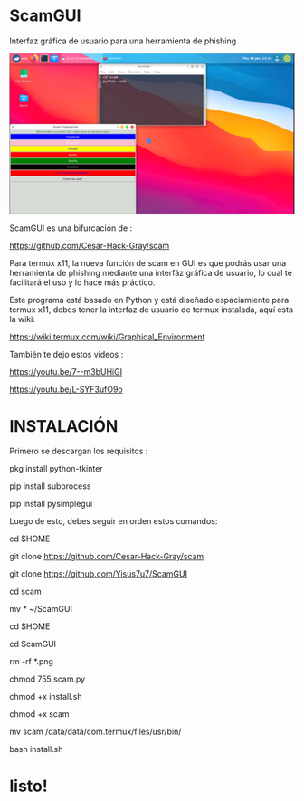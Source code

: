 # ScamGUI
Interfaz gráfica de usuario para una herramienta de phishing

![imagen 1](./Screenshot_20210128-121418.png)

ScamGUI es una bifurcación de :

https://github.com/Cesar-Hack-Gray/scam

Para termux x11, la nueva función de scam en
GUI es que podrás usar una herramienta de phishing 
mediante una interfáz gráfica de usuario, lo cual
te facilitará el uso y lo hace más práctico. 

Este programa está basado en Python y está diseñado 
espaciamiente para termux x11, debes tener la interfaz
de usuario de termux instalada, aquí esta la wiki:

https://wiki.termux.com/wiki/Graphical_Environment

También te dejo estos videos :

https://youtu.be/7--m3bUHiGI

https://youtu.be/L-SYF3ufO9o

# INSTALACIÓN 

Primero se descargan los requisitos :

pkg install python-tkinter

pip install subprocess 

pip install pysimplegui 

Luego de esto, debes seguir en orden estos comandos:

cd $HOME

git clone https://github.com/Cesar-Hack-Gray/scam

git clone https://github.com/Yisus7u7/ScamGUI

cd scam 

mv * ~/ScamGUI 

cd $HOME

cd ScamGUI 

rm -rf *.png 

chmod 755 scam.py

chmod +x install.sh 

chmod +x scam

mv scam /data/data/com.termux/files/usr/bin/

bash install.sh  


# listo! 









